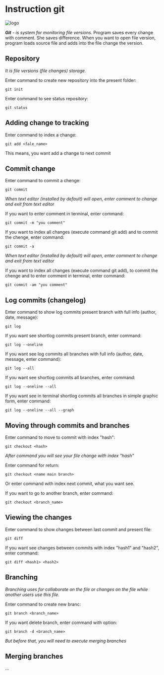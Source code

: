 # Instruction git 

![logo](logo.jpeg)

_**Git** - is system for monitoring file versions._ 
Program saves every change with comment. She saves difference. When you want to open file version, program loads source file and adds into the file change the version.

## Repository

*It is file versions (file changes) storage.*

Enter command to create new repository into the present folder:

    git init

Enter command to see status repository:

    git status

## Adding change to tracking

Enter command to index a change:

    git add <fale_name>

This means, you want add a change to next commit

## Commit change

Enter command to commit a chenge:

    git commit

*When text editor (installed by default) will open, enter comment to change and exit from text editor*

If you want to enter comment in terminal, enter command:

    git commit -m "you comment"

If you want to index all changes (execute command git add) and to commit the chenge, enter command:

    git commit -a

*When text editor (installed by default) will open, enter comment to change and exit from text editor*

If you want to index all changes (execute command git add), to commit the chenge and to enter comment in terminal, enter command:

    git commit -am "you comment"

## Log commits (changelog)

Enter command to show log commits present branch with full info (author, date, message):

    git log 

If you want see shortlog commits present branch, enter command:

    git log --oneline

If you want see log commits all branches with full info (author, date, message, enter command):

    git log --all

If you want see shortlog commits all branches, enter command:

    git log --oneline --all

If you want see in terminal shortlog commits all branches in simple graphic form, enter command:

    git log --oneline --all --graph

## Moving through commits and branches

Enter command to move to commit with index "hash":

    git checkout <hash>

*After command you will see your file change with index "hash"*

Enter command for return:

    git checkout <name main branch>

Or enter command with index next commit, what you want see.

If you want to go to another branch, enter command:

    git checkout <branch_name>

## Viewing the changes

Enter command to show changes between last commit and present file:

    git diff

If you want see changes between commits with index "hash1" and "hash2", enter command:

    git diff <hash1> <hash2>

## Branching

*Branching uses for collaborate on the file or changes on the file while another users use this file.*

Enter command to create new branc:

    git branch <branch_name>


If you want delete branch, enter command with option:

    git branch -d <branch_name>

*But before that, you will need to execute merging branches*

## Merging branches

...